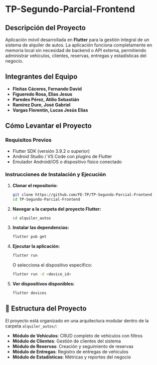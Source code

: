 # TP-Segundo-Parcial-Frontend

## Descripción del Proyecto

Aplicación móvil desarrollada en **Flutter** para la gestión integral de un sistema de alquiler de autos. La aplicación funciona completamente en memoria local sin necesidad de backend o API externa, permitiendo administrar vehículos, clientes, reservas, entregas y estadísticas del negocio.

## Integrantes del Equipo

- **Fleitas Cáceres, Fernando David**
- **Figueredo Rosa, Elias Jesus**
- **Paredes Pérez, Atilio Sebastián**
- **Ramírez Dure, José Gabriel**
- **Vargas Florentín, Lucas Jesús Elias** 

## Cómo Levantar el Proyecto

### Requisitos Previos

- Flutter SDK (versión 3.9.2 o superior)
- Android Studio / VS Code con plugins de Flutter
- Emulador Android/iOS o dispositivo físico conectado

### Instrucciones de Instalación y Ejecución

1. **Clonar el repositorio:**
   ```bash
   git clone https://github.com/FE-TP/TP-Segundo-Parcial-Frontend
   cd TP-Segundo-Parcial-Frontend
   ```

2. **Navegar a la carpeta del proyecto Flutter:**
   ```bash
   cd alquiler_autos
   ```

3. **Instalar las dependencias:**
   ```bash
   flutter pub get
   ```

4. **Ejecutar la aplicación:**
   ```bash
   flutter run
   ```

   O selecciona el dispositivo específico:
   ```bash
   flutter run -d <device_id>
   ```

5. **Ver dispositivos disponibles:**
   ```bash
   flutter devices
   ```

## 📁 Estructura del Proyecto

El proyecto está organizado en una arquitectura modular dentro de la carpeta `alquiler_autos/`:

- **Módulo de Vehículos**: CRUD completo de vehículos con filtros
- **Módulo de Clientes**: Gestión de clientes del sistema
- **Módulo de Reservas**: Creación y seguimiento de reservas
- **Módulo de Entregas**: Registro de entregas de vehículos
- **Módulo de Estadísticas**: Métricas y reportes del negocio
